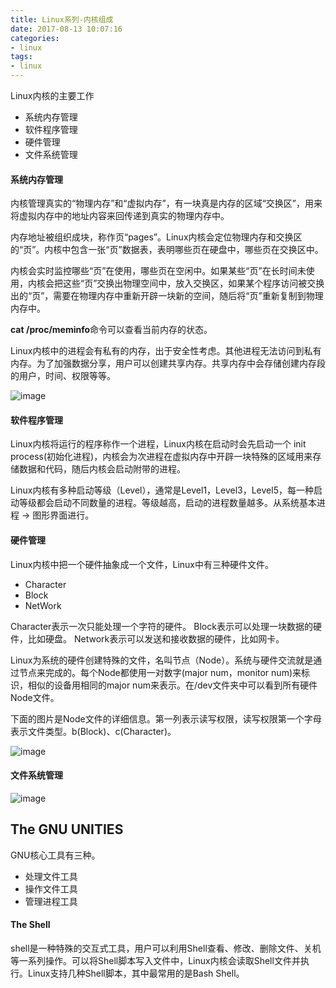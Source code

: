```yaml
---
title: Linux系列-内核组成
date: 2017-08-13 10:07:16
categories:
- linux
tags:
- linux
---
```


Linux内核的主要工作
- 系统内存管理
- 软件程序管理
- 硬件管理
- 文件系统管理

#### 系统内存管理
内核管理真实的“物理内存”和“虚拟内存”，有一块真是内存的区域“交换区”，用来将虚拟内存中的地址内容来回传递到真实的物理内存中。

内存地址被组织成块，称作页“pages”。Linux内核会定位物理内存和交换区的“页”。内核中包含一张“页”数据表，表明哪些页在硬盘中，哪些页在交换区中。

内核会实时监控哪些“页”在使用，哪些页在空闲中。如果某些“页”在长时间未使用，内核会把这些“页”交换出物理空间中，放入交换区，如果某个程序访问被交换出的“页”，需要在物理内存中重新开辟一块新的空间，随后将“页”重新复制到物理内存中。

**cat /proc/meminfo**命令可以查看当前内存的状态。

Linux内核中的进程会有私有的内存，出于安全性考虑。其他进程无法访问到私有内存。为了加强数据分享，用户可以创建共享内存。共享内存中会存储创建内存段的用户，时间、权限等等。

![image](/images/linux/linux_kernel.png)


#### 软件程序管理
Linux内核将运行的程序称作一个进程，Linux内核在启动时会先启动一个 init process(初始化进程)，内核会为次进程在虚拟内存中开辟一块特殊的区域用来存储数据和代码，随后内核会启动附带的进程。

Linux内核有多种启动等级（Level），通常是Level1，Level3，Level5，每一种启动等级都会启动不同数量的进程。等级越高，启动的进程数量越多。从系统基本进程 -> 图形界面进行。

#### 硬件管理
Linux内核中把一个硬件抽象成一个文件，Linux中有三种硬件文件。
- Character
- Block
- NetWork

Character表示一次只能处理一个字符的硬件。
Block表示可以处理一块数据的硬件，比如硬盘。
Network表示可以发送和接收数据的硬件，比如网卡。

Linux为系统的硬件创建特殊的文件，名叫节点（Node）。系统与硬件交流就是通过节点来完成的。每个Node都使用一对数字(major num，monitor num)来标识，相似的设备用相同的major num来表示。在/dev文件夹中可以看到所有硬件Node文件。

下面的图片是Node文件的详细信息。第一列表示读写权限，读写权限第一个字母表示文件类型。b(Block)、c(Character)。

![image](/images/linux/linux_node.png)

#### 文件系统管理
![image](/images/linux/linux_filesystem.png)


## The GNU UNITIES
GNU核心工具有三种。
- 处理文件工具
- 操作文件工具
- 管理进程工具

#### The Shell
shell是一种特殊的交互式工具，用户可以利用Shell查看、修改、删除文件、关机等一系列操作。可以将Shell脚本写入文件中，Linux内核会读取Shell文件并执行。Linux支持几种Shell脚本，其中最常用的是Bash Shell。